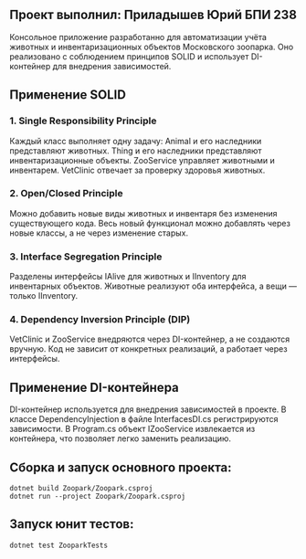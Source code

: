 
## Проект выполнил: Приладышев Юрий БПИ 238

Консольное приложение разработанно для автоматизации учёта животных и инвентаризационных объектов Московского зоопарка. Оно реализовано с соблюдением принципов SOLID и использует DI-контейнер для внедрения зависимостей.
## **Применение SOLID**

### **1. Single Responsibility Principle**

Каждый класс выполняет одну задачу:
 Animal и его наследники представляют животных.
   Thing и его наследники представляют инвентаризационные объекты.
   ZooService управляет животными и инвентарем.
   VetClinic отвечает за проверку здоровья животных.

### **2. Open/Closed Principle**

 Можно добавить новые виды животных и инвентаря без изменения существующего кода. Весь новый функционал можно добавлять через новые классы, а не через изменение старых.

### **3. Interface Segregation Principle**

 Разделены интерфейсы IAlive для животных и IInventory для инвентарных объектов. Животные реализуют оба интерфейса, а вещи — только IInventory.

### **4. Dependency Inversion Principle (DIP)**

 VetClinic и ZooService внедряются через DI-контейнер, а не создаются вручную.
  Код не зависит от конкретных реализаций, а работает через интерфейсы.

## Применение DI-контейнера

DI-контейнер используется для внедрения зависимостей в проекте.
    В классе DependencyInjection в файле InterfacesDI.cs регистрируются зависимости. В Program.cs объект IZooService извлекается из контейнера, что позволяет легко заменить реализацию.
## Сборка и запуск основного проекта:


    dotnet build Zoopark/Zoopark.csproj
	dotnet run --project Zoopark/Zoopark.csproj


 ## Запуск юнит тестов:


    dotnet test ZooparkTests

